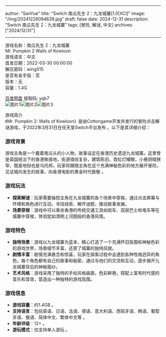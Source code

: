 
---
author: "SanYue"
title: "Switch 南瓜先生 2：九龙城寨[1.0|XCI]"
image: "/img/20241226094639.jpg"
draft: false
date: 2024-12-31
description: "Switch 南瓜先生 2：九龙城寨"
tags: [冒险, 解谜, 中文]
archives: ["2024/12/31"]

---

游戏名称：南瓜先生 2：九龙城寨   
Mr. Pumpkin 2 Walls of Kowloon    
游戏语言：中文  
首发日期：2022-03-30 00:00:00  
解压密码：wing515  
是否有金手指：否  
版本：无   
容量：1.4G

[百度网盘](https://pan.baidu.com/s/1ZMf2TmkKtrOJeYwhtZXaLg) 提取码: yqb7  
![图片1](/img/9087b6.jpg)![图片2](/img/c91644.jpg)![图片3](/img/70f9a4.jpg)  

游戏简介  
《Mr. Pumpkin 2: Walls of Kowloon》是由Cottongame开发并发行的冒险点击解谜游戏，于2022年3月31日在任天堂Switch平台发布 。以下是其详细介绍：

### 游戏背景
游戏主角是一个戴着南瓜头的小人物，故事设定在香港历史遗迹九龙城寨。这里曾是英国统治下的香港聚居地，街道错综复杂，建筑陈旧，霓虹灯耀眼，小巷阴暗狭窄，既是地狱也是乌托邦。玩家将跟随主角在这个充满神秘色彩的地方展开冒险，见证城内发生的故事，向香港电影的黄金时代致敬 。

### 游戏玩法
- **探索解谜**：玩家需要操控主角在九龙城寨的各个场景中穿梭，通过点击屏幕与环境和角色进行互动，寻找线索、解开谜题，推动故事发展。
- **场景穿梭**：游戏中可以乘坐香港的传统交通工具如缆车、双层巴士和电车等在城寨中穿梭，体验犹如清明上河图般的香港风情。

### 游戏特色
- **独特场景**：游戏以九龙城寨为蓝本，精心打造了一个充满怀旧氛围和神秘色彩的游戏世界，场景细节丰富，还原了城寨的独特风貌。
- **剧情丰富**：剧情充满悬念和惊喜，玩家在探索过程中会遇到各种性格迥异的角色，每个角色都有自己的故事和秘密，通过与他们的交流和互动，逐步揭开九龙城寨背后的神秘面纱。
- **艺术风格**：游戏采用了独特的手绘风格画面，色彩鲜艳，搭配上富有时代感的音乐和音效，营造出一种独特的游戏氛围。

### 游戏信息
- **游戏容量**：约1.4GB 。
- **支持语言**：包括英语、日语、法语、德语、意大利语、西班牙语、韩语、葡萄牙语、俄语、简体中文、繁体中文等 。
- **年龄评级**：12+ 。
- **游玩模式**：仅支持单人游玩 。
